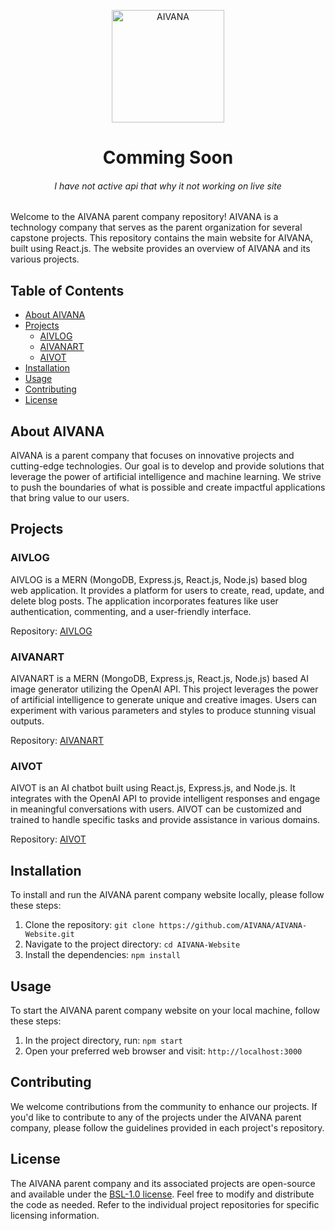 <p align="center"><img width="180" src="https://aivanaart.vercel.app/assets/logo-76f396b8.png" alt="AIVANA"><h1 align="center">Comming Soon</h1>
<h6 align='center'>I have not active api that why it not working on live site</h6></p>

Welcome to the AIVANA parent company repository! AIVANA is a technology company that serves as the parent organization for several capstone projects. This repository contains the main website for AIVANA, built using React.js. The website provides an overview of AIVANA and its various projects.

## Table of Contents

- [About AIVANA](#about-aivana)
- [Projects](#projects)
  - [AIVLOG](#aivlog)
  - [AIVANART](#aivanart)
  - [AIVOT](#aivot)
- [Installation](#installation)
- [Usage](#usage)
- [Contributing](#contributing)
- [License](#license)

## About AIVANA

AIVANA is a parent company that focuses on innovative projects and cutting-edge technologies. Our goal is to develop and provide solutions that leverage the power of artificial intelligence and machine learning. We strive to push the boundaries of what is possible and create impactful applications that bring value to our users.

## Projects

### AIVLOG

AIVLOG is a MERN (MongoDB, Express.js, React.js, Node.js) based blog web application. It provides a platform for users to create, read, update, and delete blog posts. The application incorporates features like user authentication, commenting, and a user-friendly interface.

Repository: [AIVLOG](https://github.com/AIVANA/AIVLOG)

### AIVANART

AIVANART is a MERN (MongoDB, Express.js, React.js, Node.js) based AI image generator utilizing the OpenAI API. This project leverages the power of artificial intelligence to generate unique and creative images. Users can experiment with various parameters and styles to produce stunning visual outputs.

Repository: [AIVANART](https://github.com/AIVANA/AIVANART)

### AIVOT

AIVOT is an AI chatbot built using React.js, Express.js, and Node.js. It integrates with the OpenAI API to provide intelligent responses and engage in meaningful conversations with users. AIVOT can be customized and trained to handle specific tasks and provide assistance in various domains.

Repository: [AIVOT](https://github.com/20sunny/AIVANA)

## Installation

To install and run the AIVANA parent company website locally, please follow these steps:

1. Clone the repository: `git clone https://github.com/AIVANA/AIVANA-Website.git`
2. Navigate to the project directory: `cd AIVANA-Website`
3. Install the dependencies: `npm install`

## Usage

To start the AIVANA parent company website on your local machine, follow these steps:

1. In the project directory, run: `npm start`
2. Open your preferred web browser and visit: `http://localhost:3000`

## Contributing

We welcome contributions from the community to enhance our projects. If you'd like to contribute to any of the projects under the AIVANA parent company, please follow the guidelines provided in each project's repository.

## License

The AIVANA parent company and its associated projects are open-source and available under the [BSL-1.0 license](./LICENSE). Feel free to modify and distribute the code as needed. Refer to the individual project repositories for specific licensing information.
